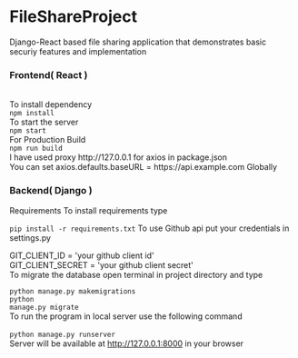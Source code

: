 # FileShareProject
 Django-React based file sharing application that demonstrates basic securiy features and implementation

<h3>Frontend( React )</h3><br>
To install dependency<br>
<code>npm install</code><br>
To start the server<br>
<code>npm start</code><br>
For Production Build<br>
<code>npm run build</code><br>
I have used proxy http://127.0.0.1 for axios in package.json<br>
You can set axios.defaults.baseURL = https://api.example.com Globally<br>
<h3>Backend( Django )</h3>

Requirements
To install requirements type

<code>pip install -r requirements.txt</code>
To use Github api put your credentials in settings.py

GIT_CLIENT_ID = 'your github client id'<br>
GIT_CLIENT_SECRET = 'your github client secret'<br>
To migrate the database open terminal in project directory and type

<code>python manage.py makemigrations</code><br>
<code>python manage.py migrate</code><br>
To run the program in local server use the following command<br>
<br>
<code>python manage.py runserver</code><br>
Server will be available at http://127.0.0.1:8000 in your browser<br>
